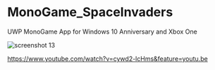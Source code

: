 # MonoGame_SpaceInvaders

UWP MonoGame App for Windows 10 Anniversary and Xbox One

![screenshot 13](https://cloud.githubusercontent.com/assets/1466920/20637134/2a66e3ae-b37d-11e6-9181-ae7c45695b75.png)

https://www.youtube.com/watch?v=cywd2-lcHms&feature=youtu.be